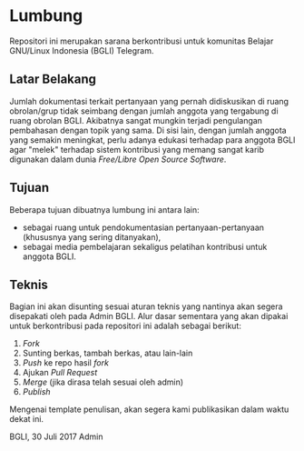 # Lumbung
Repositori ini merupakan sarana berkontribusi untuk komunitas Belajar GNU/Linux Indonesia (BGLI) Telegram.

## Latar Belakang
Jumlah dokumentasi terkait pertanyaan yang pernah didiskusikan di ruang obrolan/grup tidak seimbang dengan jumlah anggota yang tergabung di ruang obrolan BGLI. Akibatnya sangat mungkin terjadi pengulangan pembahasan dengan topik yang sama. Di sisi lain, dengan jumlah anggota yang semakin meningkat, perlu adanya edukasi terhadap para anggota BGLI agar "melek" terhadap sistem kontribusi yang memang sangat karib digunakan dalam dunia _Free/Libre Open Source Software_.
## Tujuan
Beberapa tujuan dibuatnya lumbung ini antara lain:
- sebagai ruang untuk pendokumentasian pertanyaan-pertanyaan (khususnya yang sering ditanyakan),
- sebagai media pembelajaran sekaligus pelatihan kontribusi untuk anggota BGLI.

## Teknis
Bagian ini akan disunting sesuai aturan teknis yang nantinya akan segera disepakati oleh pada Admin BGLI. Alur dasar sementara yang akan dipakai untuk berkontribusi pada repositori ini adalah sebagai berikut:
1. _Fork_
2. Sunting berkas, tambah berkas, atau lain-lain
3. _Push_ ke repo hasil _fork_
4. Ajukan _Pull Request_
5. _Merge_ (jika dirasa telah sesuai oleh admin)
6. _Publish_

Mengenai template penulisan, akan segera kami publikasikan dalam waktu dekat ini.

BGLI, 30 Juli 2017 
Admin
